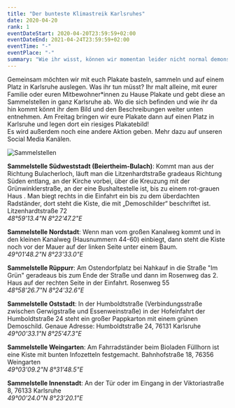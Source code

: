 ```yaml
---
title: "Der bunteste Klimastreik Karlsruhes"
date: 2020-04-20
rank: 1
eventDateStart: 2020-04-20T23:59:59+02:00
eventDateEnd: 2021-04-24T23:59:59+02:00
eventTime: "-"
eventPlace: "-"
summary: "Wie ihr wisst, können wir momentan leider nicht normal demonstrieren. Daher haben wir für diesen Freitag etwas ganz besonderes geplant. Hierfür brauchen wir eure Hilfe..."
---
```


Gemeinsam möchten wir mit euch Plakate basteln, sammeln und auf einem Platz in Karlsruhe auslegen. 
Was ihr tun müsst? Ihr malt alleine, mit eurer Familie oder euren Mitbewohner*innen zu Hause Plakate und gebt diese an Sammelstellen in ganz Karlsruhe ab. 
Wo die sich befinden und wie ihr da hin kommt könnt ihr dem Bild und den Beschreibungen weiter unten entnehmen. 
Am Freitag bringen wir eure Plakate dann auf einen Platz in Karlsruhe und legen dort ein riesiges Plakatebild!   
Es wird außerdem noch eine andere Aktion geben. Mehr dazu auf unseren Social Media Kanälen.

![Sammelstellen](/img/map_plakataktion_24-04-20.jpg)


**Sammelstelle Südweststadt (Beiertheim-Bulach)**: Kommt man aus der Richtung Bulacherloch, läuft man die Litzenhardtstraße gradeaus Richtung Süden entlang, an der Kirche vorbei, über die Kreuzung mit der Grünwinklerstraße, an der eine Bushaltestelle ist, bis zu einem rot-grauen Haus . Man biegt rechts in die Einfahrt ein bis zu dem überdachten Radständer, dort steht die Kiste, die mit „Demoschilder“ beschriftet ist. Litzenhardtstraße 72 \
*48°59'13.4"N 8°22'47.2"E*

**Sammelstelle Nordstadt**:  Wenn man vom großen Kanalweg kommt und in den kleinen Kanalweg (Hausnummern 44-60) einbiegt, dann steht die Kiste noch vor der Mauer auf der linken Seite unter einem Baum. \
*49°01'48.2"N 8°23'33.0"E*

**Sammelstelle Rüppurr**: Am Ostendorfplatz bei Nahkauf in die Straße "Im Grün" geradeaus bis zum Ende der Straße und dann im Rosenweg das 2. Haus auf der rechten Seite in der Einfahrt. Rosenweg 55 \
*48°58'26.7"N 8°24'32.6"E*

**Sammelstelle Oststadt**: In der Humboldtstraße (Verbindungsstraße zwischen Gerwigstraße und Essenweinstraße) in der Hofeinfahrt der Humboldtstraße 24 steht ein großer Pappkarton mit einem grünen Demoschild. Genaue Adresse: Humboldtstraße 24, 76131 Karlsruhe \
*49°00'33.1"N 8°25'47.3"E*

**Sammelstelle Weingarten**: Am Fahrradständer beim Bioladen Füllhorn ist eine Kiste mit bunten Infozetteln festgemacht. Bahnhofstraße 18, 76356 Weingarten \
*49°03'09.2"N 8°31'48.5"E*

**Sammelstelle Innenstadt**: An der Tür oder im Eingang in der Viktoriastraße 8, 76133 Karlsruhe \
*49°00'24.0"N 8°23'20.1"E*
